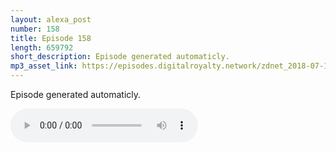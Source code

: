 ```yaml
---
layout: alexa_post
number: 158
title: Episode 158
length: 659792
short_description: Episode generated automaticly.
mp3_asset_link: https://episodes.digitalroyalty.network/zdnet_2018-07-19_01-00-04.mp3
---
```


Episode generated automaticly.

<audio controls>
    <source src="{{ page.mp3_asset_link }}" type="audio/mpeg">
</audio>